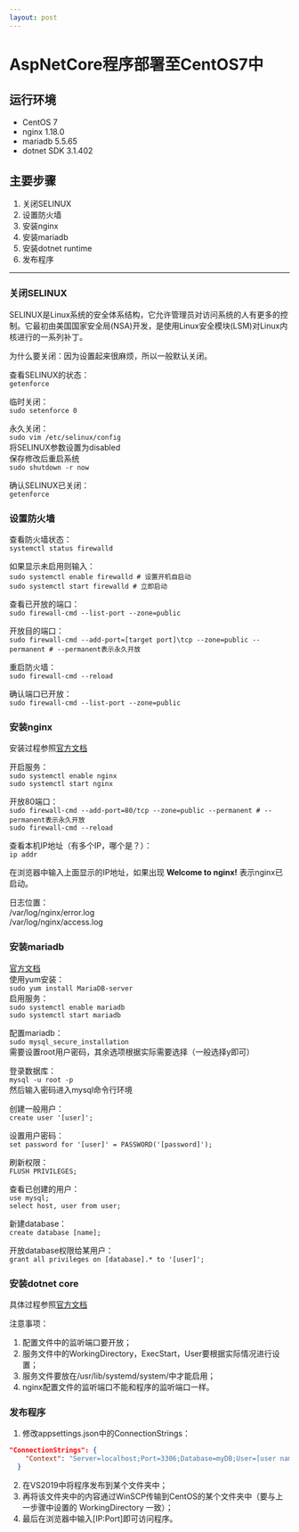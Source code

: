 ```yaml
---
layout: post
---
```


# AspNetCore程序部署至CentOS7中

## 运行环境
* CentOS 7
* nginx 1.18.0
* mariadb 5.5.65
* dotnet SDK 3.1.402

## 主要步骤
1. 关闭SELINUX
2. 设置防火墙
3. 安装nginx
4. 安装mariadb
5. 安装dotnet runtime
6. 发布程序

---
### **关闭SELINUX**
SELINUX是Linux系统的安全体系结构，它允许管理员对访问系统的人有更多的控制。它最初由美国国家安全局(NSA)开发，是使用Linux安全模块(LSM)对Linux内核进行的一系列补丁。

为什么要关闭：因为设置起来很麻烦，所以一般默认关闭。

查看SELINUX的状态：  
` getenforce `

临时关闭：  
` sudo setenforce 0 `

永久关闭：  
` sudo vim /etc/selinux/config `        
将SELINUX参数设置为disabled  
保存修改后重启系统  
` sudo shutdown -r now `

确认SELINUX已关闭：  
` getenforce `


### **设置防火墙**
查看防火墙状态：  
`systemctl status firewalld`

如果显示未启用则输入：  
`sudo systemctl enable firewalld # 设置开机自启动  `  
`sudo systemctl start firewalld # 立即启动`

查看已开放的端口：  
`sudo firewall-cmd --list-port --zone=public`

开放目的端口：  
`sudo firewall-cmd --add-port=[target port]\tcp --zone=public --permanent # --permanent表示永久开放`

重启防火墙：  
`sudo firewall-cmd --reload`

确认端口已开放：  
` sudo firewall-cmd --list-port --zone=public `

### **安装nginx**
安装过程参照[官方文档](https://nginx.org/en/linux_packages.html#RHEL-CentOS)

开启服务：  
` sudo systemctl enable nginx `  
` sudo systemctl start nginx `

开放80端口：  
`sudo firewall-cmd --add-port=80/tcp --zone=public --permanent # --permanent表示永久开放`  
`sudo firewall-cmd --reload`

查看本机IP地址（有多个IP，哪个是？）：  
` ip addr `

在浏览器中输入上面显示的IP地址，如果出现 **Welcome to nginx!** 表示nginx已启动。

日志位置：  
/var/log/nginx/error.log  
/var/log/nginx/access.log


### **安装mariadb**
[官方文档](https://mariadb.com/resources/blog/installing-mariadb-10-on-centos-7-rhel-7/)  
使用yum安装：  
` sudo yum install MariaDB-server `  
启用服务：  
` sudo systemctl enable mariadb `  
` sudo systemctl start mariadb `

配置mariadb：  
` sudo mysql_secure_installation `  
需要设置root用户密码，其余选项根据实际需要选择（一般选择y即可）

登录数据库：  
` mysql -u root -p `  
然后输入密码进入mysql命令行环境

创建一般用户：  
` create user '[user]'; ` 

设置用户密码：  
` set password for '[user]' = PASSWORD('[password]'); ` 

刷新权限：  
` FLUSH PRIVILEGES; `

查看已创建的用户：  
` use mysql; `  
` select host, user from user; `  

新建database：  
` create database [name]; `

开放database权限给某用户：  
` grant all privileges on [database].* to '[user]'; `

### **安装dotnet core**
具体过程参照[官方文档](https://docs.microsoft.com/en-us/dotnet/core/install/linux-centos#centos-7-)

注意事项：  
1. 配置文件中的监听端口要开放；
2. 服务文件中的WorkingDirectory，ExecStart，User要根据实际情况进行设置；
3. 服务文件要放在/usr/lib/systemd/system/中才能启用；
4. nginx配置文件的监听端口不能和程序的监听端口一样。

### **发布程序**
1. 修改appsettings.json中的ConnectionStrings：
```json
"ConnectionStrings": {
    "Context": "Server=localhost;Port=3306;Database=myDB;User=[user name];Password=[password];"
  }
```  
2. 在VS2019中将程序发布到某个文件夹中；
3. 再将该文件夹中的内容通过WinSCP传输到CentOS的某个文件夹中（要与上一步骤中设置的 WorkingDirectory 一致）；
4. 最后在浏览器中输入[IP:Port]即可访问程序。